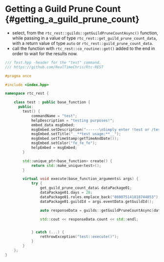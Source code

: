Getting a Guild Prune Count {#getting_a_guild_prune_count}
============
- select, from the `rtc_rest::guilds::getGuildPruneCountAsync()` function, while passing in a value of type `rtc_rest::get_guild_prune_count_data`, with a return value of type `auto` or `rtc_rest::guild_prune_count_data`.
- call the function with `rtc_rest::co_routine::get()` added to the end in order to wait for the results now.

```cpp
/// Test.hpp -header for the "test" command.
/// https://github.com/RealTimeChris/Rtc-REST

#pragma once

#include <index.hpp>

namespace rtc_rest {

	class test : public base_function {
	  public:
		test() {
			commandName = "test";
			helpDescription = "testing purposes!";
			embed_data msgEmbed;
			msgEmbed.setDescription("------\nSimply enter !test or /test!\n------");
			msgEmbed.setTitle("__**test usage:**__");
			msgEmbed.setTimeStamp(getTimeAndDate());
			msgEmbed.setColor("fe_fe_fe");
			helpEmbed = msgEmbed;
		}

		std::unique_ptr<base_function> create() {
			return std::make_unique<test>();
		}

		virtual void execute(base_function_arguments& args) {
			try {
				get_guild_prune_count_data& dataPackage01;
				dataPackage01.days = 28;
				dataPackage01.roles.emplace_back("860075141818744853");
				dataPackage01.guildId = args.eventData.getGuildId();

				auto responseData = guilds::getGuildPruneCountAsync(dataPackage01).get();

				std::cout << responseData.count << std::endl;


			} catch (...) {
				rethrowException("test::execute()");
			}
		}
	};
}


```
